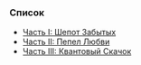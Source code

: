 ### Список

- [Часть I: Шепот Забытых](/whispers-of-the-forgotten)
- [Часть II: Пепел Любви](/ashes-of-the-beloved)
- [Часть III: Квантовый Скачок](/quantum-leap)
